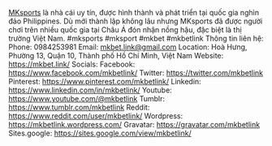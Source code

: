<a href="https://mkbet.link/">MKsports</a> là nhà cái uy tín, được hình thành và phát triển tại quốc gia nghìn đảo Philippines. Dù mới thành lập không lâu nhưng MKsports đã được người chơi trên nhiều quốc gia tại Châu Á đón nhận nồng hậu, đặc biệt là thị trường Việt Nam.
#mksports #mksport #mkbet #mkbetlink
Thông tin liên hệ:
Phone: 0984253981
Email: mkbet.link@gmail.com
Location: Hoà Hưng, Phường 13, Quận 10, Thành phố Hồ Chí Minh, Việt Nam
Website: <a href="https://mkbet.link/">https://mkbet.link/</a>
Socials:
Facebook: <a href="https://www.facebook.com/mkbetlink/">https://www.facebook.com/mkbetlink/</a>
Twitter: <a href="https://twitter.com/mkbetlink">https://twitter.com/mkbetlink</a>
Pinterest: <a href="https://www.pinterest.com/mkbetlink/">https://www.pinterest.com/mkbetlink/</a>
Linkedin: <a href="https://www.linkedin.com/in/mkbetlink/">https://www.linkedin.com/in/mkbetlink/</a>
Youtube: <a href="https://www.youtube.com/@mkbetlink">https://www.youtube.com/@mkbetlink</a>
Tumblr: <a href="https://www.tumblr.com/mkbetlink">https://www.tumblr.com/mkbetlink</a>
Reddit: <a href="https://www.reddit.com/user/mkbetlink/">https://www.reddit.com/user/mkbetlink/</a>
Wordpress: <a href="https://mkbetlink.wordpress.com/">https://mkbetlink.wordpress.com/</a>
Gravatar: <a href="https://gravatar.com/mkbetlink">https://gravatar.com/mkbetlink</a>
Sites.google: <a href="https://sites.google.com/view/mkbetlink/">https://sites.google.com/view/mkbetlink/</a>